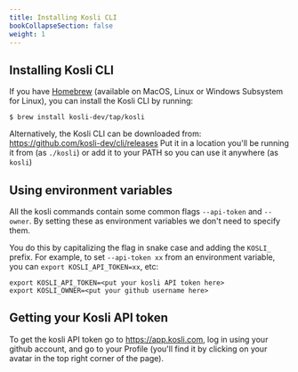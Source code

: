 ```yaml
---
title: Installing Kosli CLI
bookCollapseSection: false
weight: 1
---
```



## Installing Kosli CLI

If you have [Homebrew](https://brew.sh/) (available on MacOS, Linux or Windows Subsystem for Linux), 
you can install the Kosli CLI by running: 

```shell
$ brew install kosli-dev/tap/kosli
```

Alternatively, the Kosli CLI can be downloaded from: https://github.com/kosli-dev/cli/releases
Put it in a location you'll be running it from (as `./kosli`) or add it to your PATH so you can use it anywhere (as `kosli`)


## Using environment variables

All the kosli commands contain some common
flags `--api-token` and `--owner`. By setting
these as environment variables we don't need to specify them. 

You do this by capitalizing the flag in snake case and adding the `KOSLI_` prefix. 
For example, to set `--api-token xx` from an environment variable, you can `export KOSLI_API_TOKEN=xx`, etc:

```shell
export KOSLI_API_TOKEN=<put your kosli API token here>
export KOSLI_OWNER=<put your github username here>
```

## Getting your Kosli API token

To get the kosli API token go to https://app.kosli.com, log in using your github account, and go to your Profile (you'll find it by clicking on your avatar in the top right corner of the page).



